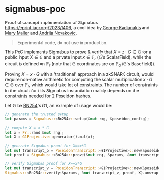 # sigmabus-poc
Proof of concept implementation of Sigmabus https://eprint.iacr.org/2023/1406, a cool idea by [George Kadianakis](https://twitter.com/asn_d6) and [Mary Maller](https://www.marymaller.com/) and [Andrija Novakovic](https://twitter.com/AndrijaNovakov6).

> Experimental code, do not use in production.


This PoC implements [Sigmabus](https://eprint.iacr.org/2023/1406) to prove & verify that $X = x \cdot G \in \mathbb{G}$ for a public input $X \in \mathbb{G}$ and a private input $x \in \mathbb{F}_r$ ($\mathbb{G}$'s ScalarField), while the circuit is defined on $\mathbb{F}_r$ (note that $\mathbb{G}$ coordinates are on $\mathbb{F}_q$ ($\mathbb{G}$'s BaseField)).

Proving $X = x \cdot G$ with a 'traditional' approach in a zkSNARK circuit, would require non-native arithmetic for computing the scalar multiplication $x \cdot G \in \mathbb{G}$ over $\mathbb{F}_r$, which would take lot of constraints. The number of constraints in the circuit for this Sigmabus instantiation mainly depends on the constraints needed for 2 Poseidon hashes.

Let $\mathbb{G}$ be [BN254](https://hackmd.io/@jpw/bn254)'s $G1$, an example of usage would be:
```rust
// generate the trusted setup
let params = Sigmabus::<Bn254>::setup(&mut rng, &poseidon_config);

// compute X = x * G
let x = Fr::rand(&mut rng);
let X = G1Projective::generator().mul(x);

// generate Sigmabus proof for X==x*G
let mut transcript_p = PoseidonTranscript::<G1Projective>::new(&poseidon_config);
let proof = Sigmabus::<Bn254>::prove(&mut rng, &params, &mut transcript_p, x);

// verify Sigmabus proof for X==x*G
let mut transcript_v = PoseidonTranscript::<G1Projective>::new(&poseidon_config);
Sigmabus::<Bn254>::verify(&params, &mut transcript_v, proof, X).unwrap();
```
